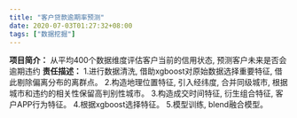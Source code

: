 ```yaml
---
title: "客户贷款逾期率预测"
date: 2020-07-03T01:27:32+08:00
tags: ["数据挖掘"]
---
```

**项目简介：**
从平均400个数据维度评估客户当前的信用状态, 预测客户未来是否会逾期违约
**责任描述：**
1.进行数据清洗, 借助xgboost对原始数据选择重要特征, 借此剔除偏离分布的离群点。
2.构造地理位置特征, 引入经纬度, 合并同级城市, 根据城市和违约的相关性保留高判别性城市。
3.构造成交时间特征, 衍生组合特征, 客户APP行为特征。
4.根据xgboost选择特征。
5.模型训练, blend融合模型。
